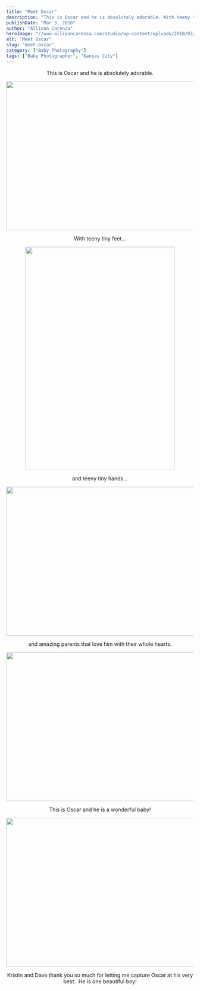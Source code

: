 ```yaml
---
title: "Meet Oscar"
description: "This is Oscar and he is absolutely adorable. With teeny tiny feet... and teeny tiny hands... and amazing parents that "
publishDate: "Mar 3, 2010"
author: "Allison Carenza"
heroImage: "//www.allisoncarenza.com/studio/wp-content/uploads/2010/03/oscar1.jpg"
alt: "Meet Oscar"
slug: "meet-oscar"
category: ["Baby Photography"]
tags: ["Baby Photographer", "Kansas City"]
---
```


<p style="text-align: center;">This is Oscar and he is absolutely adorable.</p>
<p style="text-align: center;"><a rel="attachment wp-att-395" href="http://www.allisoncarenza.com/studio/archives/405/oscar1"><img class="aligncenter size-full wp-image-395" title="oscar1" src="http://www.allisoncarenza.com/studio/wp-content/uploads/2010/03/oscar1.jpg" alt="" width="601" height="400" srcset="/media/oscar1.jpg 601w, /media/oscar1-300x200.jpg 300w" sizes="(max-width: 601px) 100vw, 601px" /></a></p>
<p style="text-align: center;">
<p style="text-align: center;">With teeny tiny feet...</p>
<p style="text-align: center;"><a rel="attachment wp-att-396" href="http://www.allisoncarenza.com/studio/archives/405/oscar10"><img class="aligncenter size-full wp-image-396" title="oscar10" src="http://www.allisoncarenza.com/studio/wp-content/uploads/2010/03/oscar10.jpg" alt="" width="400" height="600" srcset="/media/oscar10.jpg 400w, /media/oscar10-200x300.jpg 200w" sizes="(max-width: 400px) 100vw, 400px" /></a></p>
<p style="text-align: center;">
<p style="text-align: center;">and teeny tiny hands...</p>
<p style="text-align: center;"><a rel="attachment wp-att-398" href="http://www.allisoncarenza.com/studio/archives/405/oscar8"><img class="aligncenter size-full wp-image-398" title="oscar8" src="http://www.allisoncarenza.com/studio/wp-content/uploads/2010/03/oscar8.jpg" alt="" width="600" height="400" srcset="/media/oscar8.jpg 600w, /media/oscar8-300x200.jpg 300w" sizes="(max-width: 600px) 100vw, 600px" /></a></p>
<p style="text-align: center;">and amazing parents that love him with their whole hearts.</p>
<p style="text-align: center;"><a rel="attachment wp-att-403" href="http://www.allisoncarenza.com/studio/archives/405/oscar3"><img class="aligncenter size-full wp-image-403" title="oscar3" src="http://www.allisoncarenza.com/studio/wp-content/uploads/2010/03/oscar3.jpg" alt="" width="600" height="400" srcset="/media/oscar3.jpg 600w, /media/oscar3-300x200.jpg 300w" sizes="(max-width: 600px) 100vw, 600px" /></a></p>
<p style="text-align: center;">This is Oscar and he is a wonderful baby!</p>
<p style="text-align: center;"><a rel="attachment wp-att-402" href="http://www.allisoncarenza.com/studio/archives/405/oscar4"><img class="aligncenter size-full wp-image-402" title="oscar4" src="http://www.allisoncarenza.com/studio/wp-content/uploads/2010/03/oscar4.jpg" alt="" width="600" height="400" srcset="/media/oscar4.jpg 600w, /media/oscar4-300x200.jpg 300w" sizes="(max-width: 600px) 100vw, 600px" /></a></p>
<p style="text-align: center;">Kristin and Dave thank you so much for letting me capture Oscar at his very best.  He is one beautiful boy!</p>
<p style="text-align: center;">
<p style="text-align: center;">
